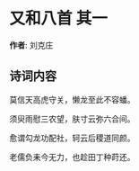# 又和八首  其一

**作者**: 刘克庄

## 诗词内容

莫信天高虎守关，懒龙至此不容蟠。

须臾雨慰三农望，肤寸云弥六合间。

愈谓勾龙功配社，轲云后稷道同颜。

老儒负耒今无力，也趁田丁种莳还。

